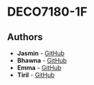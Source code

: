 # DECO7180-1F

## Authors
* **Jasmin** - [GitHub](https://github.com/jassmm/)
* **Bhawna** - [GitHub](https://github.com/bhawnasoi/)
* **Emma** - [GitHub](https://github.com/emma13689/)
* **Tiril** - [GitHub](https://github.com/tmsolber/)

